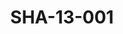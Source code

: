 ---
pid: SHA-13-001
title: SHA-13-001
language: en
original_label: 
rights: Sharhabil Ahmed
location_of_original: Sharhabil Ahmed
photographer_or_studio: 
scanned_from: photograph 7.9 by 11.1
_date: '1965'
location: Tunisia
description: 'Sharhabil Ahmed Kamil Hussain and Hassan Saroji dancing a traditional
  dance '
additional_notes: 
permission_display: 'yes'
on_server: 'yes'
on_website: 'yes'
permalink: /photopages/en/SHA-13-001.html
layout: photo-page
---
